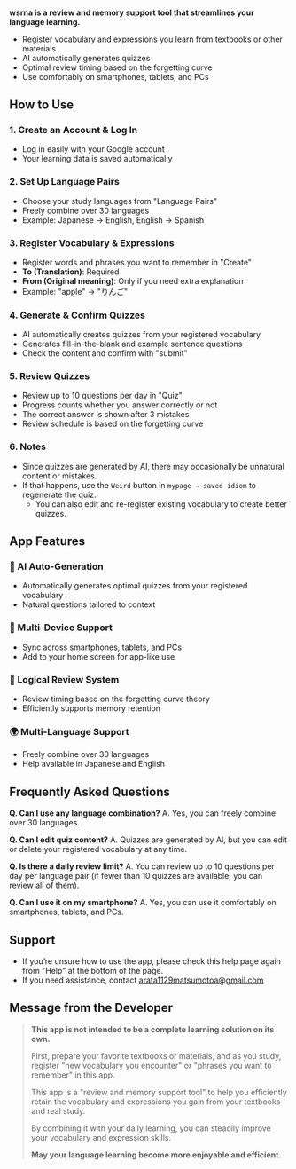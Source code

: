 ####

**wsrna is a review and memory support tool that streamlines your language learning.**

- Register vocabulary and expressions you learn from textbooks or other materials
- AI automatically generates quizzes
- Optimal review timing based on the forgetting curve
- Use comfortably on smartphones, tablets, and PCs

## How to Use

### 1. Create an Account & Log In

- Log in easily with your Google account
- Your learning data is saved automatically

### 2. Set Up Language Pairs

- Choose your study languages from "Language Pairs"
- Freely combine over 30 languages
- Example: Japanese → English, English → Spanish

### 3. Register Vocabulary & Expressions

- Register words and phrases you want to remember in "Create"
- **To (Translation)**: Required
- **From (Original meaning)**: Only if you need extra explanation
- Example: "apple" → "りんご"

### 4. Generate & Confirm Quizzes

- AI automatically creates quizzes from your registered vocabulary
- Generates fill-in-the-blank and example sentence questions
- Check the content and confirm with "submit"

### 5. Review Quizzes

- Review up to 10 questions per day in "Quiz"
- Progress counts whether you answer correctly or not
- The correct answer is shown after 3 mistakes
- Review schedule is based on the forgetting curve

### 6. Notes

- Since quizzes are generated by AI, there may occasionally be unnatural content or mistakes.
- If that happens, use the `Weird` button in `mypage → saved idiom` to regenerate the quiz.
  - You can also edit and re-register existing vocabulary to create better quizzes.

## App Features

### 🤖 AI Auto-Generation

- Automatically generates optimal quizzes from your registered vocabulary
- Natural questions tailored to context

### 📱 Multi-Device Support

- Sync across smartphones, tablets, and PCs
- Add to your home screen for app-like use

### 🧠 Logical Review System

- Review timing based on the forgetting curve theory
- Efficiently supports memory retention

### 🌍 Multi-Language Support

- Freely combine over 30 languages
- Help available in Japanese and English

## Frequently Asked Questions

**Q. Can I use any language combination?**
A. Yes, you can freely combine over 30 languages.

**Q. Can I edit quiz content?**
A. Quizzes are generated by AI, but you can edit or delete your registered vocabulary at any time.

**Q. Is there a daily review limit?**
A. You can review up to 10 questions per day per language pair (if fewer than 10 quizzes are available, you can review all of them).

**Q. Can I use it on my smartphone?**
A. Yes, you can use it comfortably on smartphones, tablets, and PCs.

## Support

- If you’re unsure how to use the app, please check this help page again from "Help" at the bottom of the page.
- If you need assistance, contact [arata1129matsumotoa@gmail.com](mailto:arata1129matsumotoa@gmail.com)

## Message from the Developer

> **This app is not intended to be a complete learning solution on its own.**
>
> First, prepare your favorite textbooks or materials, and as you study, register "new vocabulary you encounter" or "phrases you want to remember" in this app.
>
> This app is a "review and memory support tool" to help you efficiently retain the vocabulary and expressions you gain from your textbooks and real study.
>
> By combining it with your daily learning, you can steadily improve your vocabulary and expression skills.
>
> **May your language learning become more enjoyable and efficient.**
